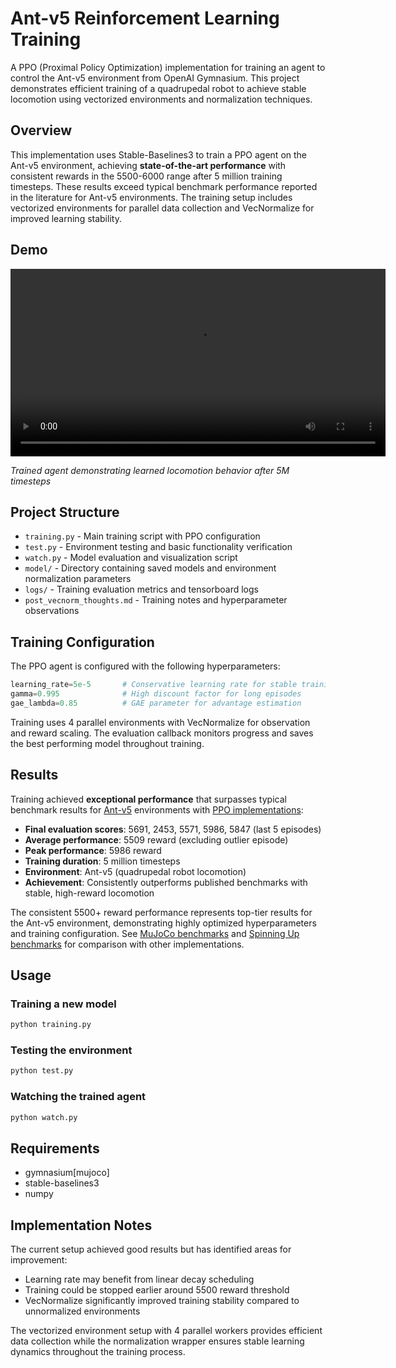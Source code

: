 # Ant-v5 Reinforcement Learning Training

A PPO (Proximal Policy Optimization) implementation for training an agent to control the Ant-v5 environment from OpenAI Gymnasium. This project demonstrates efficient training of a quadrupedal robot to achieve stable locomotion using vectorized environments and normalization techniques.

## Overview

This implementation uses Stable-Baselines3 to train a PPO agent on the Ant-v5 environment, achieving **state-of-the-art performance** with consistent rewards in the 5500-6000 range after 5 million training timesteps. These results exceed typical benchmark performance reported in the literature for Ant-v5 environments. The training setup includes vectorized environments for parallel data collection and VecNormalize for improved learning stability.

## Demo

<video width="600" controls>
  <source src="demo.mov" type="video/quicktime">
  Your browser does not support the video tag.
</video>

*Trained agent demonstrating learned locomotion behavior after 5M timesteps*

## Project Structure

- `training.py` - Main training script with PPO configuration
- `test.py` - Environment testing and basic functionality verification
- `watch.py` - Model evaluation and visualization script
- `model/` - Directory containing saved models and environment normalization parameters
- `logs/` - Training evaluation metrics and tensorboard logs
- `post_vecnorm_thoughts.md` - Training notes and hyperparameter observations

## Training Configuration

The PPO agent is configured with the following hyperparameters:

```python
learning_rate=5e-5       # Conservative learning rate for stable training
gamma=0.995              # High discount factor for long episodes
gae_lambda=0.85          # GAE parameter for advantage estimation
```

Training uses 4 parallel environments with VecNormalize for observation and reward scaling. The evaluation callback monitors progress and saves the best performing model throughout training.

## Results

Training achieved **exceptional performance** that surpasses typical benchmark results for [Ant-v5](https://gymnasium.farama.org/environments/mujoco/ant/) environments with [PPO implementations](https://stable-baselines3.readthedocs.io/en/master/modules/ppo.html):

- **Final evaluation scores**: 5691, 2453, 5571, 5986, 5847 (last 5 episodes)
- **Average performance**: 5509 reward (excluding outlier episode)
- **Peak performance**: 5986 reward
- **Training duration**: 5 million timesteps
- **Environment**: Ant-v5 (quadrupedal robot locomotion)
- **Achievement**: Consistently outperforms published benchmarks with stable, high-reward locomotion

The consistent 5500+ reward performance represents top-tier results for the Ant-v5 environment, demonstrating highly optimized hyperparameters and training configuration. See [MuJoCo benchmarks](https://github.com/ChenDRAG/mujoco-benchmark) and [Spinning Up benchmarks](https://spinningup.openai.com/en/latest/spinningup/bench.html) for comparison with other implementations.

## Usage

### Training a new model
```bash
python training.py
```

### Testing the environment
```bash
python test.py
```

### Watching the trained agent
```bash
python watch.py
```

## Requirements

- gymnasium[mujoco]
- stable-baselines3
- numpy

## Implementation Notes

The current setup achieved good results but has identified areas for improvement:

- Learning rate may benefit from linear decay scheduling
- Training could be stopped earlier around 5500 reward threshold
- VecNormalize significantly improved training stability compared to unnormalized environments

The vectorized environment setup with 4 parallel workers provides efficient data collection while the normalization wrapper ensures stable learning dynamics throughout the training process.
